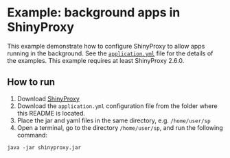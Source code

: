 # Example: background apps in ShinyProxy

This example demonstrate how to configure ShinyProxy to allow apps running in
the background. See the [`application.yml`](application.yml) file for the
details of the examples. This example requires at least ShinyProxy 2.6.0.

## How to run

1. Download [ShinyProxy](https://www.shinyproxy.io/downloads "ShinyProxy website")
2. Download the `application.yml` configuration file from the folder where this README is located.
3. Place the jar and yaml files in the same directory, e.g. `/home/user/sp`
4. Open a terminal, go to the directory `/home/user/sp`, and run the following command:

`java -jar shinyproxy.jar`
